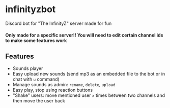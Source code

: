 # infinityzbot
Discord bot for "The InfinityZ" server made for fun

#### Only made for a specific server!! You will need to edit certain channel ids to make some features work

## Features

- Sounds player
- Easy upload new sounds (send mp3 as an embedded file to the bot or in chat with `u` command)
- Manage sounds as admin: `rename`, `delete`, `upload`
- Easy play, stop using reaction buttons
- "Shake" users: move mentioned user `x` times between two channels and then move the user back
